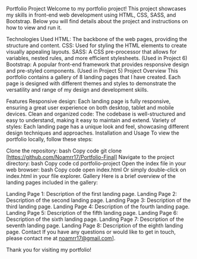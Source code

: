 Portfolio Project
Welcome to my portfolio project! This project showcases my skills in front-end web development using HTML, CSS, SASS, and Bootstrap. Below you will find details about the project and instructions on how to view and run it.

Technologies Used
HTML: The backbone of the web pages, providing the structure and content.
CSS: Used for styling the HTML elements to create visually appealing layouts.
SASS: A CSS pre-processor that allows for variables, nested rules, and more efficient stylesheets. (Used in Project 6)
Bootstrap: A popular front-end framework that provides responsive design and pre-styled components. (Used in Project 5)
Project Overview
This portfolio contains a gallery of 8 landing pages that I have created. Each page is designed with different themes and styles to demonstrate the versatility and range of my design and development skills.

Features
Responsive design: Each landing page is fully responsive, ensuring a great user experience on both desktop, tablet and mobile devices.
Clean and organized code: The codebase is well-structured and easy to understand, making it easy to maintain and extend.
Variety of styles: Each landing page has a unique look and feel, showcasing different design techniques and approaches.
Installation and Usage
To view the portfolio locally, follow these steps:

Clone the repository:
bash
Copy code
git clone [https://github.com/Noamrr17/Portfolio-Final]
Navigate to the project directory:
bash
Copy code
cd portfolio-project
Open the index file in your web browser:
bash
Copy code
open index.html
Or simply double-click on index.html in your file explorer.
Gallery
Here is a brief overview of the landing pages included in the gallery:

Landing Page 1: Description of the first landing page.
Landing Page 2: Description of the second landing page.
Landing Page 3: Description of the third landing page.
Landing Page 4: Description of the fourth landing page.
Landing Page 5: Description of the fifth landing page.
Landing Page 6: Description of the sixth landing page.
Landing Page 7: Description of the seventh landing page.
Landing Page 8: Description of the eighth landing page.
Contact
If you have any questions or would like to get in touch, please contact me at noamrr17@gmail.com].

Thank you for visiting my portfolio!
